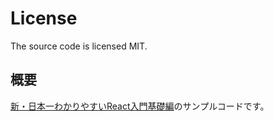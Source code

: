 # License
The source code is licensed MIT.

## 概要
[新・日本一わかりやすいReact入門基礎編](https://youtube.com/playlist?list=PLX8Rsrpnn3IWPoM7-1YPDksRRkamRY25k)のサンプルコードです。